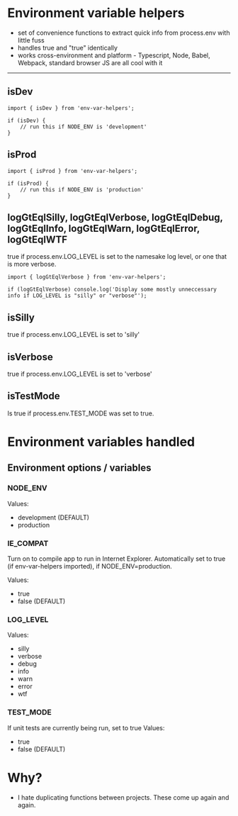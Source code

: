 Environment variable helpers
============================

*   set of convenience functions to extract quick info from process.env with little fuss
*   handles true and "true" identically
*   works cross-environment and platform - Typescript, Node, Babel, Webpack, standard browser JS are all cool with it 

----
## isDev
    import { isDev } from 'env-var-helpers';

    if (isDev) {
        // run this if NODE_ENV is 'development'
    }

## isProd
    import { isProd } from 'env-var-helpers';

    if (isProd) {
        // run this if NODE_ENV is 'production'
    }

## logGtEqlSilly, logGtEqlVerbose, logGtEqlDebug, logGtEqlInfo, logGtEqlWarn, logGtEqlError, logGtEqlWTF
true if process.env.LOG_LEVEL is set to the namesake log level, or one that is more verbose.

    import { logGtEqlVerbose } from 'env-var-helpers';

    if (logGtEqlVerbose) console.log('Display some mostly unneccessary info if LOG_LEVEL is "silly" or "verbose"');

## isSilly
true if process.env.LOG_LEVEL is set to 'silly'

## isVerbose
true if process.env.LOG_LEVEL is set to 'verbose'

## isTestMode
Is true if process.env.TEST_MODE was set to true.

Environment variables handled
=============================

Environment options / variables
-------------------------------
### NODE_ENV
Values:
*   development (DEFAULT)
*   production

### IE_COMPAT
Turn on to compile app to run in Internet Explorer.
Automatically set to true (if env-var-helpers imported), if NODE_ENV=production.

Values:
*   true
*   false (DEFAULT)

### LOG_LEVEL
Values:
*   silly
*   verbose
*   debug
*   info
*   warn
*   error
*   wtf

### TEST_MODE
If unit tests are currently being run, set to true
Values:
*   true
*   false (DEFAULT)

# Why?
*   I hate duplicating functions between projects. These come up again and again.
